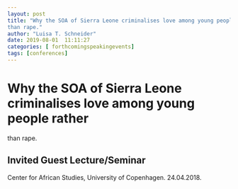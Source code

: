 ```yaml
---
layout: post
title: "Why the SOA of Sierra Leone criminalises love among young people rather
than rape."
author: "Luisa T. Schneider"
date: 2019-08-01  11:11:27
categories: [ forthcomingspeakingevents]
tags: [conferences]
---
```

# Why the SOA of Sierra Leone criminalises love among young people rather
than rape. 


## Invited Guest Lecture/Seminar
Center for African Studies, University of Copenhagen. 24.04.2018.




